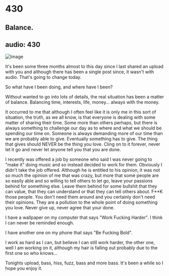 # 430
## Balance.
audio: 430
---

![Image](/assets/img/snd-430.png)

It's been some three months almost to this day since I last shared an upload with you and although there has been a single post since, it wasn't with audio. That's going to change today.

So what have I been doing, and where have I been?

Without wanted to go into lots of details, the real situation has been a matter of balance. Balancing time, interests, life, money… always with the money. 

It occurred to me that although I often feel like it is only me in this sort of situation, the truth, as we all know, is that everyone is dealing with some matter of sharing their time. Some more than others perhaps, but there is always something to challenge our day as to where and what we should be spending our time on. Someone is always demanding more of our time than we are probably able to give. Eventually something has to give. The thing that gives should NEVER be the thing you love. Cling on to it forever, never let it go and never let anyone tell you that you are done.

I recently was offered a job by someone who said I was never going to "make it" doing music and so instead decided to work for them. Obviously I didn't take the job offered. Although he is entitled to his opinion, it was not so much the opinion of me that was crazy, but more that some people are so easily able and so willing to tell others to let go, leave your passions behind for something else. Leave them behind for some bullshit that they can value, that they can understand or that they can tell others about. F**K those people. You don't need them around and you certainly don't need their opinions. They are a pollution to the whole point of doing something you love. Never give up, never agree that your done.

I have a wallpaper on my computer that says "Work Fucking Harder". I think I can never be reminded enough.

I have another one on my phone that says "Be Fucking Bold".

I work as hard as I can, but believe I can still work harder, the other one, well I am working on it, although my hair is falling out probably due to the first one so who knows…

Tonights upload, bass, hiss, fuzz, bass and more bass. It's been a while so I hope you enjoy it.





